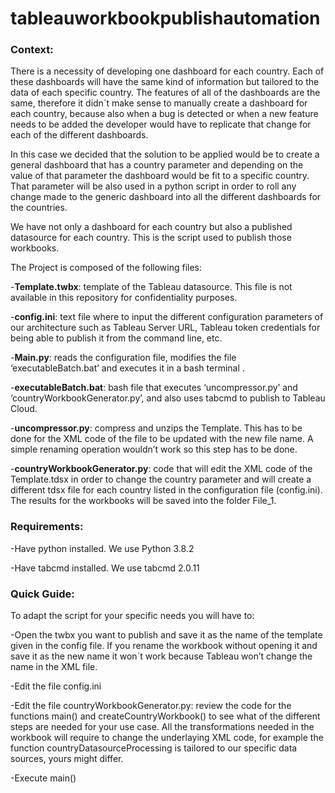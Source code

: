 # tableauworkbookpublishautomation

### Context:
There is a necessity of developing one dashboard for each country. Each of these dashboards will have the same kind of information but tailored to the data of each specific country. The features of all of the dashboards are the same, therefore it didn´t make sense to manually create a dashboard for each country, because also when a bug is detected or when a new feature needs to be added the developer would have to replicate that change for each of the different dashboards. 

In this case we decided that the solution to be applied would be to create a general dashboard that has a country parameter and depending on the value of that parameter the dashboard would be fit to a specific country. That parameter will be also used in a python script in order to roll any change made to the generic dashboard into all the different dashboards for the countries.

We have not only a dashboard for each country but also a published datasource for each country.
This is the script used to publish those workbooks.

The Project is composed of the following files:

-**Template.twbx**: template of the Tableau datasource. This file is not available in this repository for confidentiality purposes.

-**config.ini**: text file where to input the different configuration parameters of our architecture such as Tableau Server URL, Tableau token credentials for being able to publish it from the command line, etc.

-**Main.py**: reads the configuration file, modifies the file ‘executableBatch.bat’ and executes it in a bash terminal .

-**executableBatch.bat**: bash file that executes ‘uncompressor.py’ and ‘countryWorkbookGenerator.py’, and also uses tabcmd to publish to Tableau Cloud.

-**uncompressor.py**: compress and unzips the Template. This has to be done for the XML code of the file to be updated with the new file name. A simple renaming operation wouldn’t work so this step has to be done.

-**countryWorkbookGenerator.py**: code that will edit the XML code of the Template.tdsx in order to change the country parameter and will create a different tdsx file for each country listed in the configuration file (config.ini). The results for the workbooks will be saved into the folder File_1.

### Requirements:

-Have python installed. We use Python 3.8.2

-Have tabcmd installed. We use tabcmd 2.0.11

### Quick Guide:
To adapt the script for your specific needs you will have to:

-Open the twbx you want to publish and save it as the name of the template given in the config file. If you rename the workbook without opening it and save it as the new name it won´t work because Tableau won’t change the name in the XML file.

-Edit the file config.ini

-Edit the file countryWorkbookGenerator.py: review the code for the functions main() and createCountryWorkbook() to see what of the different steps are needed for your use case. All the transformations needed in the workbook will require to change the underlaying XML code, for example the function countryDatasourceProcessing is tailored to our specific data sources, yours might differ.

-Execute main()
